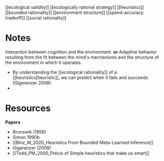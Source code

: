 [[ecological validity]]
[[ecologically rational strategy]]
[[heuristics]]
[[bounded rationality]]
[[environment structure]]
[[speed-accuracy tradeoff]]
[[social rationality]]

# Notes
Interaction between cognition and the environment.
**or**
Adaptive behavior resulting from the fit between the mind's mechanisms and the structure of the environment in which it operates.

- By understanding the [[ecological rationality]] of a [[heuristics|heuristic]], we can predict when it fails and succeeds (Gigerenzer 2008)
- 
# Resources
**Papers**
- Brunswik (1956)
- Simon 1990b
- [[Binz_M_2020_Heuristics From Bounded Meta-Learned Inference]]
- Gigerenzer (2008)
- [[Todd_PM_2000_Précis of Simple heuristics that make us smart]]